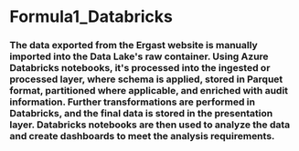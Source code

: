 # Formula1_Databricks



### The data exported from the Ergast website is manually imported into the Data Lake's raw container. Using Azure Databricks notebooks, it's processed into the ingested or processed layer, where schema is applied, stored in Parquet format, partitioned where applicable, and enriched with audit information. Further transformations are performed in Databricks, and the final data is stored in the presentation layer. Databricks notebooks are then used to analyze the data and create dashboards to meet the analysis requirements.
